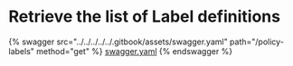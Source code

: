 # Retrieve the list of Label definitions

{% swagger src="../../../../../.gitbook/assets/swagger.yaml" path="/policy-labels" method="get" %}
[swagger.yaml](../../../../../.gitbook/assets/swagger.yaml)
{% endswagger %}
